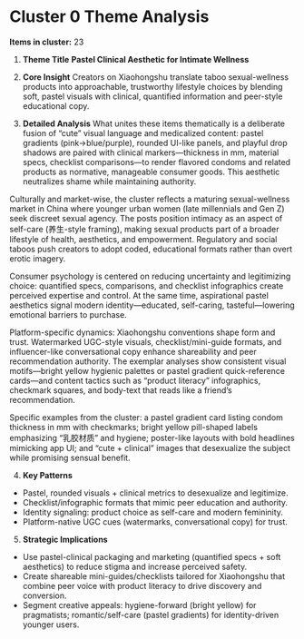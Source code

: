 # Cluster 0 Theme Analysis

**Items in cluster:** 23

1. **Theme Title**
**Pastel Clinical Aesthetic for Intimate Wellness**

2. **Core Insight**
Creators on Xiaohongshu translate taboo sexual-wellness products into approachable, trustworthy lifestyle choices by blending soft, pastel visuals with clinical, quantified information and peer-style educational copy.

3. **Detailed Analysis**
What unites these items thematically is a deliberate fusion of “cute” visual language and medicalized content: pastel gradients (pink→blue/purple), rounded UI-like panels, and playful drop shadows are paired with clinical markers—thickness in mm, material specs, checklist comparisons—to render flavored condoms and related products as normative, manageable consumer goods. This aesthetic neutralizes shame while maintaining authority.

Culturally and market-wise, the cluster reflects a maturing sexual-wellness market in China where younger urban women (late millennials and Gen Z) seek discreet sexual agency. The posts position intimacy as an aspect of self-care (养生-style framing), making sexual products part of a broader lifestyle of health, aesthetics, and empowerment. Regulatory and social taboos push creators to adopt coded, educational formats rather than overt erotic imagery.

Consumer psychology is centered on reducing uncertainty and legitimizing choice: quantified specs, comparisons, and checklist infographics create perceived expertise and control. At the same time, aspirational pastel aesthetics signal modern identity—educated, self-caring, tasteful—lowering emotional barriers to purchase.

Platform-specific dynamics: Xiaohongshu conventions shape form and trust. Watermarked UGC-style visuals, checklist/mini-guide formats, and influencer-like conversational copy enhance shareability and peer recommendation authority. The exemplar analyses show consistent visual motifs—bright yellow hygienic palettes or pastel gradient quick-reference cards—and content tactics such as “product literacy” infographics, checkmark squares, and body-text that reads like a friend’s recommendation.

Specific examples from the cluster: a pastel gradient card listing condom thickness in mm with checkmarks; bright yellow pill-shaped labels emphasizing “乳胶材质” and hygiene; poster-like layouts with bold headlines mimicking app UI; and “cute + clinical” images that desexualize the subject while promising sensual benefit.

4. **Key Patterns**
- Pastel, rounded visuals + clinical metrics to desexualize and legitimize.
- Checklist/infographic formats that mimic peer education and authority.
- Identity signaling: product choice as self-care and modern femininity.
- Platform-native UGC cues (watermarks, conversational copy) for trust.

5. **Strategic Implications**
- Use pastel-clinical packaging and marketing (quantified specs + soft aesthetics) to reduce stigma and increase perceived safety.
- Create shareable mini-guides/checklists tailored for Xiaohongshu that combine peer voice with product literacy to drive discovery and conversion.
- Segment creative appeals: hygiene-forward (bright yellow) for pragmatists; romantic/self-care (pastel gradients) for identity-driven younger users.